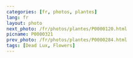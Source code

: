 ```yaml
---
categories: [fr, photos, plantes]
lang: fr
layout: photo
next_photo: /fr/photos/plantes/P0000120.html
picname: P0000321
prev_photo: /fr/photos/plantes/P0000284.html
tags: [Dead Lux, Flowers]
---
```

